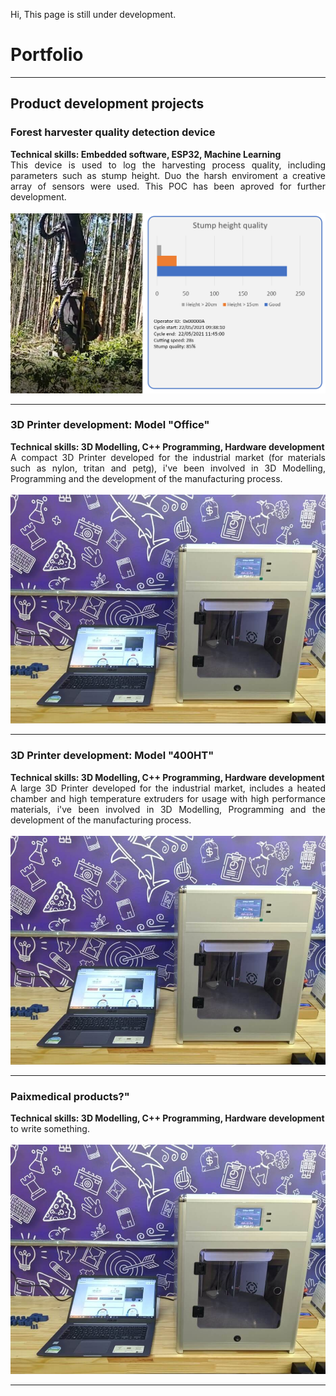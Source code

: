 Hi, This page is still under development.

# Portfolio

---

## Product development projects

### Forest harvester quality detection device
<p align="left">
</p>
<strong> Technical skills: Embedded software, ESP32, Machine Learning </strong>
<br>
<div style="text-align: justify"> This device is used to log the harvesting process quality, including parameters such as stump height. Duo the harsh enviroment a creative array of sensors were used. This POC has been aproved for further development.</div>
<br>
<img src="https://github.com/italocjs/italocjs.github.io/blob/master/images/harvester_poc3.png?raw=true"/>
<br>

---

### 3D Printer development: Model "Office"
<p align="left">
</p>
<strong> Technical skills: 3D Modelling, C++ Programming, Hardware development </strong>
<br>
<div style="text-align: justify"> A compact 3D Printer developed for the industrial market (for materials such as nylon, tritan and petg), i've been involved in 3D Modelling, Programming and the development of the manufacturing process.</div>
<br>
<img src="https://github.com/italocjs/italocjs.github.io/blob/master/images/Imagem1_resized.jpg?raw=true"/>
<br>

---

### 3D Printer development: Model "400HT"
<p align="left">
</p>
<strong> Technical skills: 3D Modelling, C++ Programming, Hardware development </strong>
<br>
<div style="text-align: justify"> A large 3D Printer developed for the industrial market, includes a heated chamber and high temperature extruders for usage with high performance materials, i've been involved in 3D Modelling, Programming and the development of the manufacturing process.</div>
<br>
<img src="https://github.com/italocjs/italocjs.github.io/blob/master/images/Imagem1_resized.jpg?raw=true"/>
<br>

---

### Paixmedical products?"
<p align="left">
</p>
<strong> Technical skills: 3D Modelling, C++ Programming, Hardware development </strong>
<br>
<div style="text-align: justify"> to write something.</div>
<br>
<img src="https://github.com/italocjs/italocjs.github.io/blob/master/images/Imagem1_resized.jpg?raw=true"/>
<br>

---

